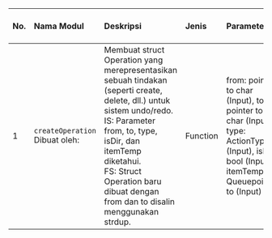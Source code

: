 <!-- <style> body{ font-family:"Times New Roman"; font-size: 11pt; color: black; margin: 0; } code, pre code{ font-family: "Courier New"; font-size:10pt; color: black; } table, tr, td, th{ border: 1pt solid black; } h3{ font-size:12pt; } </style> -->

| No. | Nama Modul                          | Deskripsi                                                                                                                                                                                                                                                                     | Jenis    | Parameter                                                                                                                                    | Kamus Data (Lokal) |
| :-- | :---------------------------------- | :---------------------------------------------------------------------------------------------------------------------------------------------------------------------------------------------------------------------------------------------------------------------------- | :------- | :------------------------------------------------------------------------------------------------------------------------------------------- | :----------------- |
| 1   | `createOperation` <br/>Dibuat oleh: | Membuat struct Operation yang merepresentasikan sebuah tindakan (seperti create, delete, dll.) untuk sistem undo/redo. <br/>IS: Parameter from, to, type, isDir, dan itemTemp diketahui. <br/>FS: Struct Operation baru dibuat dengan from dan to disalin menggunakan strdup. | Function | from: pointer to char (Input), to: pointer to char (Input), type: ActionType (Input), isDir: bool (Input), itemTemp: Queuepointer to (Input) | -                  |
